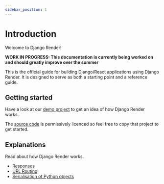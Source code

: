 ```yaml
---
sidebar_position: 1
---
```


# Introduction

Welcome to Django Render!

**WORK IN PROGRESS: This documentation is currently being worked on and should greatly improve over the summer**

This is the official guide for building Django/React applications using Django Render. It is designed to serve as both a starting point and a reference guide.

## Getting started

Have a look at our [demo project](https://demo.django-render.org/) to get an idea of how Django Render works.

The [source code](https://github.com/kaedroho/djangopress) is permissively licenced so feel free to copy that project to get started.

## Explanations

Read about how Django Render works.

 - [Responses](/docs/explanations/responses)
 - [URL Routing](/docs/explanations/routing)
 - [Serialisation of Python objects](/docs/explanations/serialisation.md)

<!-- ## How to guides

 - **[Building modal workflows using overlays](./how-to/overlays)**
 - **[Adding global context](./how-to/global-context)**
 - **[Rendering forms](./how-to/forms)**
 - **[Integrating storybook](./how-to/storybook)**
 - **[Testing views](./how-to/testing)**

## Reference

 - **[Reference](./reference)** - The API reference -->
